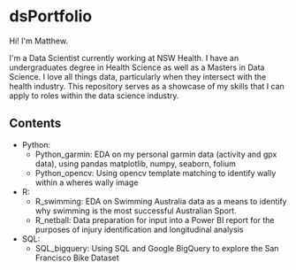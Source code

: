 # dsPortfolio

Hi! I'm Matthew.

I'm a Data Scientist currently working at NSW Health. I have an undergraduates degree in Health Science as well as a Masters in Data Science. I love all things data, particularly when they intersect with the health industry. This repository serves as a showcase of my skills that I can apply to roles within the data science industry. 

## Contents
- Python:
  - Python_garmin: EDA on my personal garmin data (activity and gpx data), using pandas matplotlib, numpy, seaborn, folium
  - Python_opencv: Using opencv template matching to identify wally within a wheres wally image
- R:
  - R_swimming: EDA on Swimming Australia data as a means to identify why swimming is the most successful Australian Sport.
  - R_netball: Data preparation for input into a Power BI report for the purposes of injury identification and longitudinal analysis
- SQL:
  - SQL_bigquery: Using SQL and Google BigQuery to explore the San Francisco Bike Dataset
